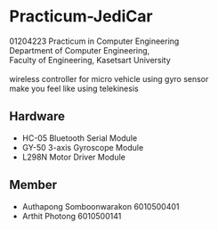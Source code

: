 # Practicum-JediCar
01204223 Practicum in Computer Engineering </br>
Department of Computer Engineering, </br>
Faculty of Engineering, Kasetsart University </br> </br>
wireless controller for micro vehicle using gyro sensor </br>
make you feel like using telekinesis
## Hardware
* HC-05 Bluetooth Serial Module
* GY-50 3-axis Gyroscope Module
* L298N Motor Driver Module
## Member
- Authapong Somboonwarakon 6010500401
- Arthit Photong 6010500141
